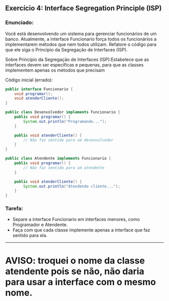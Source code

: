 
## Exercício 4: Interface Segregation Principle (ISP)

### Enunciado:
Você está desenvolvendo um sistema para gerenciar funcionários de um banco. Atualmente, a interface Funcionario força todos os funcionários a implementarem métodos que nem todos utilizam. Refatore o código para que ele siga o Princípio da Segregação de Interfaces (ISP).

Sobre Princípio da Segregação de Interfaces (ISP):Estabelece que as interfaces devem ser específicas e pequenas, para que as classes implementem apenas os métodos que precisam 

Código inicial (errado):
```java
public interface Funcionario {
    void programar();
    void atenderCliente();
}

public class Desenvolvedor implements Funcionario {
    public void programar() {
        System.out.println("Programando...");
    }

    public void atenderCliente() {
        // Não faz sentido para um desenvolvedor
    }
}

public class Atendente implements Funcionario {
    public void programar() {
        // Não faz sentido para um atendente
    }

    public void atenderCliente() {
        System.out.println("Atendendo cliente...");
    }
}
```

### Tarefa:
- Separe a interface Funcionario em interfaces menores, como Programador e Atendente.
- Faça com que cada classe implemente apenas a interface que faz sentido para ela.
------------------------------------------------------------------------------------------------
# AVISO: troquei o nome da classe atendente pois se não, não daria para usar a interface com o mesmo nome.